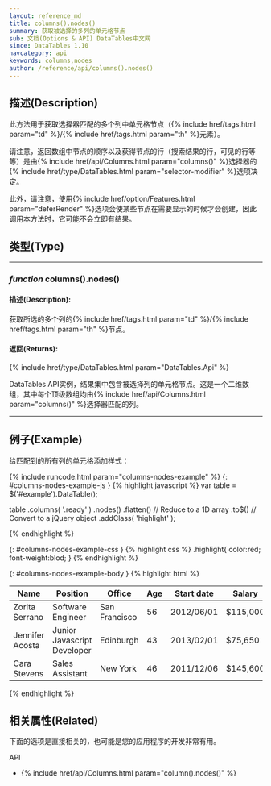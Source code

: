 ```yaml
---
layout: reference_md
title: columns().nodes()
summary: 获取被选择的多列的单元格节点
sub: 文档(Options & API) DataTables中文网
since: DataTables 1.10
navcategory: api
keywords: columns,nodes
author: /reference/api/columns().nodes()
---
```


## 描述(Description)

此方法用于获取选择器匹配的多个列中单元格节点（{% include href/tags.html param="td" %}/{% include href/tags.html param="th" %}元素）。

请注意，返回数组中节点的顺序以及获得节点的行（搜索结果的行，可见的行等等）是由{% include href/api/Columns.html param="columns()" %}选择器的{% include href/type/DataTables.html param="selector-modifier" %}选项决定。

此外，请注意，使用{% include href/option/Features.html param="deferRender" %}选项会使某些节点在需要显示的时候才会创建，因此调用本方法时，它可能不会立即有结果。

## 类型(Type)
---
    
### _function_ **columns().nodes()**   

#### 描述(Description):
获取所选的多个列的{% include href/tags.html param="td" %}/{% include href/tags.html param="th" %}节点。

#### 返回(Returns):

{% include href/type/DataTables.html param="DataTables.Api" %}

DataTables API实例，结果集中包含被选择列的单元格节点。这是一个二维数组，其中每个顶级数组均由{% include href/api/Columns.html param="columns()" %}选择器匹配的列。

--- 
    
## 例子(Example)

给匹配到的所有列的单元格添加样式：


{% include runcode.html param="columns-nodes-example" %}
{: #columns-nodes-example-js }
{% highlight javascript %}
var table = $('#example').DataTable();
 
table
    .columns( '.ready' )
    .nodes()
    .flatten()  // Reduce to a 1D array
    .to$()      // Convert to a jQuery object
    .addClass( 'highlight' );

{% endhighlight %}


{: #columns-nodes-example-css }
{% highlight css %}
.highlight{
    color:red;
    font-weight:blod;
}
{% endhighlight %}

{: #columns-nodes-example-body }
{% highlight html %}
<table id="example" class="display">
        <thead>
            <tr>
                <th>Name</th>
                <th>Position</th>
                <th>Office</th>
                <th>Age</th>
                <th>Start date</th>
                <th class='ready'>Salary</th>
            </tr>
        </thead>
        <tbody>
             <tr>
                <td>Zorita Serrano</td>
                <td>Software Engineer</td>
                <td>San Francisco</td>
                <td>56</td>
                <td>2012/06/01</td>
                <td>$115,000</td>
            </tr>
            <tr>
                <td>Jennifer Acosta</td>
                <td>Junior Javascript Developer</td>
                <td>Edinburgh</td>
                <td>43</td>
                <td>2013/02/01</td>
                <td>$75,650</td>
            </tr>
            <tr>
                <td>Cara Stevens</td>
                <td>Sales Assistant</td>
                <td>New York</td>
                <td>46</td>
                <td>2011/12/06</td>
                <td>$145,600</td>
            </tr>
        </tbody>
    </table>
{% endhighlight %}



## 相关属性(Related)
下面的选项是直接相关的，也可能是您的应用程序的开发非常有用。

API

- {% include href/api/Columns.html param="column().nodes()" %}


